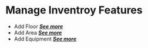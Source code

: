 # Manage Inventroy Features

- Add Floor
[***See more***](https://github.com/JakePatolilic/vsulib-ms/blob/main/Features/Manage%20Inventory/Functions/Add%20Equipment.md)
- Add Area
[***See more***](https://github.com/JakePatolilic/vsulib-ms/blob/main/Features/Manage%20Inventory/Functions/Add%20Area.md)
- Add Equipment
[***See more***](https://github.com/JakePatolilic/vsulib-ms/blob/main/Features/Manage%20Inventory/Functions/Add%20Equipment.md)
